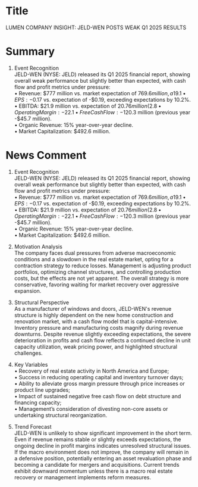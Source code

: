 # Title
LUMEN COMPANY INSIGHT: JELD-WEN POSTS WEAK Q1 2025 RESULTS

# Summary
1. Event Recognition  
JELD-WEN (NYSE: JELD) released its Q1 2025 financial report, showing overall weak performance but slightly better than expected, with cash flow and profit metrics under pressure:  
• Revenue: $777 million vs. market expectation of $769.6 million, a 19.1% year-over-year decline, outperforming expectations by 0.8%.  
• EPS: -$0.17 vs. expectation of -$0.19, exceeding expectations by 10.2%.  
• EBITDA: $21.9 million vs. expectation of $20.76 million (2.8% profit margin, exceeding by 5.5%).  
• Operating Margin: -22.1%, a significant year-over-year decline (previous year -3%).  
• Free Cash Flow: -$120.3 million (previous year -$45.7 million).  
• Organic Revenue: 15% year-over-year decline.  
• Market Capitalization: $492.6 million.  

# News Comment
1. Event Recognition  
JELD-WEN (NYSE: JELD) released its Q1 2025 financial report, showing overall weak performance but slightly better than expected, with cash flow and profit metrics under pressure:  
• Revenue: $777 million vs. market expectation of $769.6 million, a 19.1% year-over-year decline, outperforming expectations by 0.8%.  
• EPS: -$0.17 vs. expectation of -$0.19, exceeding expectations by 10.2%.  
• EBITDA: $21.9 million vs. expectation of $20.76 million (2.8% profit margin, exceeding by 5.5%).  
• Operating Margin: -22.1%, a significant year-over-year decline (previous year -3%).  
• Free Cash Flow: -$120.3 million (previous year -$45.7 million).  
• Organic Revenue: 15% year-over-year decline.  
• Market Capitalization: $492.6 million.  

2. Motivation Analysis  
The company faces dual pressures from adverse macroeconomic conditions and a slowdown in the real estate market, opting for a contraction strategy to reduce losses. Management is adjusting product portfolios, optimizing channel structures, and controlling production costs, but the effects are not yet apparent. The overall strategy is more conservative, favoring waiting for market recovery over aggressive expansion.  

3. Structural Perspective  
As a manufacturer of windows and doors, JELD-WEN's revenue structure is highly dependent on the new home construction and renovation market, with a cash flow model that is capital-intensive. Inventory pressure and manufacturing costs magnify during revenue downturns. Despite revenue slightly exceeding expectations, the severe deterioration in profits and cash flow reflects a continued decline in unit capacity utilization, weak pricing power, and highlighted structural challenges.  

4. Key Variables  
• Recovery of real estate activity in North America and Europe;  
• Success in reducing operating capital and inventory turnover days;  
• Ability to alleviate gross margin pressure through price increases or product line upgrades;  
• Impact of sustained negative free cash flow on debt structure and financing capacity;  
• Management’s consideration of divesting non-core assets or undertaking structural reorganization.  

5. Trend Forecast  
JELD-WEN is unlikely to show significant improvement in the short term. Even if revenue remains stable or slightly exceeds expectations, the ongoing decline in profit margins indicates unresolved structural issues. If the macro environment does not improve, the company will remain in a defensive position, potentially entering an asset revaluation phase and becoming a candidate for mergers and acquisitions. Current trends exhibit downward momentum unless there is a macro real estate recovery or management implements reform measures.
